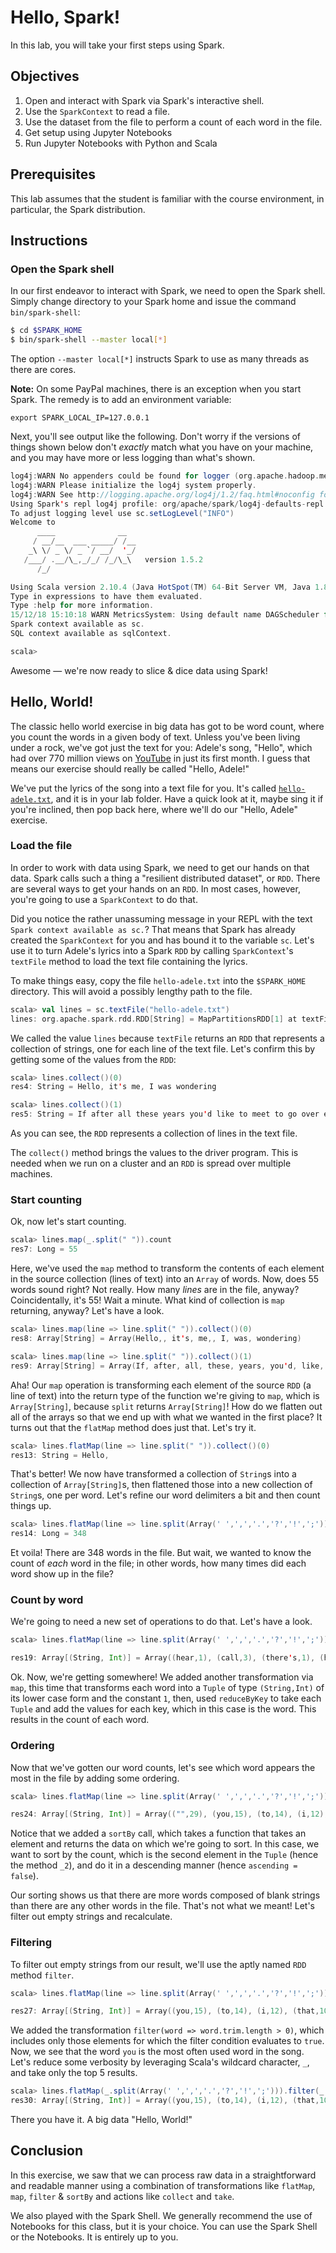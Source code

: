 # Hello, Spark!

In this lab, you will take your first steps using Spark.

## Objectives

1. Open and interact with Spark via Spark's interactive shell.
2. Use the `SparkContext` to read a file.
3. Use the dataset from the file to perform a count of each word in the file.
4. Get setup using Jupyter Notebooks
5. Run Jupyter Notebooks with Python and Scala

## Prerequisites

This lab assumes that the student is familiar with the course environment, in particular, the Spark distribution.

## Instructions

### Open the Spark shell

In our first endeavor to interact with Spark, we need to open the Spark shell.  Simply change directory to your Spark home and issue the command  `bin/spark-shell`:

``` sh
$ cd $SPARK_HOME
$ bin/spark-shell --master local[*]
```
The option `--master local[*]` instructs Spark to use as many threads as there are cores.

**Note:** On some PayPal machines, there is an exception when you start Spark. The remedy is to add an environment variable:

```
export SPARK_LOCAL_IP=127.0.0.1
```

Next, you'll see output like the following.  Don't worry if the versions of things shown below don't *exactly* match what you have on your machine, and you may have more or less logging than what's shown.

``` scala
log4j:WARN No appenders could be found for logger (org.apache.hadoop.metrics2.lib.MutableMetricsFactory).
log4j:WARN Please initialize the log4j system properly.
log4j:WARN See http://logging.apache.org/log4j/1.2/faq.html#noconfig for more info.
Using Spark's repl log4j profile: org/apache/spark/log4j-defaults-repl.properties
To adjust logging level use sc.setLogLevel("INFO")
Welcome to
      ____              __
     / __/__  ___ _____/ /__
    _\ \/ _ \/ _ `/ __/  '_/
   /___/ .__/\_,_/_/ /_/\_\   version 1.5.2
      /_/

Using Scala version 2.10.4 (Java HotSpot(TM) 64-Bit Server VM, Java 1.8.0_31)
Type in expressions to have them evaluated.
Type :help for more information.
15/12/18 15:10:18 WARN MetricsSystem: Using default name DAGScheduler for source because spark.app.id is not set.
Spark context available as sc.
SQL context available as sqlContext.

scala>
```

Awesome — we're now ready to slice & dice data using Spark!

## Hello, World!

The classic hello world exercise in big data has got to be word count, where you count the words in a given body of text.  Unless you've been living under a rock, we've got just the text for you:  Adele's song, "Hello", which had over 770 million views on [YouTube](https://www.youtube.com/watch?v=YQHsXMglC9A) in just its first month.  I guess that means our exercise should really be called "Hello, Adele!"

We've put the lyrics of the song into a text file for you.  It's called [`hello-adele.txt`](hello-adele.txt), and it is in your lab folder.  Have a quick look at it, maybe sing it if you're inclined, then pop back here, where we'll do our "Hello, Adele" exercise.

### Load the file

In order to work with data using Spark, we need to get our hands on that data.  Spark calls such a thing a "resilient distributed dataset", or `RDD`.  There are several ways to get your hands on an `RDD`.  In most cases, however, you're going to use a `SparkContext` to do that.  

Did you notice the rather unassuming message in your REPL with the text `Spark context available as sc.`?  That means that Spark has already created the  `SparkContext` for you and has bound it to the variable `sc`.  Let's use it to turn Adele's lyrics into a Spark `RDD` by calling `SparkContext`'s `textFile` method to load the text file containing the lyrics.

To make things easy, copy the file `hello-adele.txt` into the `$SPARK_HOME` directory. This will avoid a possibly lengthy path to the file.

``` scala
scala> val lines = sc.textFile("hello-adele.txt")
lines: org.apache.spark.rdd.RDD[String] = MapPartitionsRDD[1] at textFile at <console>:21
```

We called the value `lines` because `textFile` returns an `RDD` that represents a collection of strings, one for each line of the text file.  Let's confirm this by getting some of the values from the `RDD`:

``` scala
scala> lines.collect()(0)
res4: String = Hello, it's me, I was wondering

scala> lines.collect()(1)
res5: String = If after all these years you'd like to meet to go over everything
```

As you can see, the `RDD` represents a collection of lines in the text file.

The `collect()` method brings the values to the driver program. This is needed when we run on a cluster and an `RDD` is spread over multiple machines.

### Start counting

Ok, now let's start counting.

``` scala
scala> lines.map(_.split(" ")).count
res7: Long = 55
```

Here, we've used the `map` method to transform the contents of each element in the source collection (lines of text) into an `Array` of words.  Now, does 55 words sound right?  Not really.  How many *lines* are in the file, anyway?  Coincidentally, it's 55!  Wait a minute.  What kind of collection is `map` returning, anyway?  Let's have a look.

``` scala
scala> lines.map(line => line.split(" ")).collect()(0)
res8: Array[String] = Array(Hello,, it's, me,, I, was, wondering)

scala> lines.map(line => line.split(" ")).collect()(1)
res9: Array[String] = Array(If, after, all, these, years, you'd, like, to, meet, to, go, over, everything)
```

Aha!  Our `map` operation is transforming each element of the source `RDD`  (a line of text) into the return type of the function we're giving to `map`, which is `Array[String]`, because `split` returns `Array[String]`!  How do we flatten out all of the arrays so that we end up with what we wanted in the first place?  It turns out that the `flatMap` method does just that.  Let's try it.

``` scala
scala> lines.flatMap(line => line.split(" ")).collect()(0)
res13: String = Hello,
```

That's better!  We now have transformed a collection of `String`s into a collection of `Array[String]`s, then flattened those into a new collection of `String`s, one per word.  Let's refine our word delimiters a bit and then count things up.

``` scala
scala> lines.flatMap(line => line.split(Array(' ',',','.','?','!',';'))).count
res14: Long = 348
```

Et voila!  There are 348 words in the file.  But wait, we wanted to know the count of *each* word in the file; in other words, how many times did each word show up in the file?

### Count by word

We're going to need a new set of operations to do that.  Let's have a look.

``` scala
scala> lines.flatMap(line => line.split(Array(' ',',','.','?','!',';'))).map(word => (word.toLowerCase,1)).reduceByKey((val1,val2) => val1+val2).collect()

res19: Array[(String, Int)] = Array((hear,1), (call,3), (there's,1), (healing,1), (town,1), (tear,3), (miles,1), (never,3), (doesn't,3), (tried,3), (we,2), (california,1), (who,1), (talk,1), (hello,9), (over,1), (ever,2), (they,1), (go,1), (make,1), (years,1), (heart,3), (out,2), (from,6), (other,3), (well,1), (me,3), (world,1), (us,2), (free,1), (are,2), (after,1), (don't,3), (million,1), (typical,1), (hope,1), (can,4), (heal,1), (times,3), (when,4), (feet,1), (forgotten,1), (between,1), (how,2), (secret,1), (our,1), (done,4), ("",29), (seem,3), (apart,3), (thousand,3), (you'd,1), (ooh,3), (so,2), (myself,1), (clearly,3), (it,8), (yeah,1), (about,2), (least,3), (outside,3), (nothing,1), (i,12), (such,1), (meet,1), (before,1), (difference,1), (at,4), (in,1), (side,3), (supposed,1), (for...
```

Ok.  Now, we're getting somewhere!  We added another transformation via `map`, this time that transforms each word into a `Tuple` of type `(String,Int)` of its lower case form and the constant `1`, then, used `reduceByKey` to take each `Tuple` and add the values for each key, which in this case is the word.  This results in the count of each word.

### Ordering

Now that we've gotten our word counts, let's see which word appears the most in the file by adding some ordering.

``` scala
scala> lines.flatMap(line => line.split(Array(' ',',','.','?','!',';'))).map(word => (word.toLowerCase,1)).reduceByKey((val1,val2) => val1+val2).sortBy(tuple => tuple._2, ascending = false).collect()

res24: Array[(String, Int)] = Array(("",29), (you,15), (to,14), (i,12), (that,10), (hello,9), (it,8), (i'm,8), (the,8), (anymore,7), (sorry,7), (i've,7), (but,7), (from,6), (for,6), (tell,6), (a,5), (can,4), (when,4), (done,4), (at,4), (be,4), (say,4), (everything,4), (of,4), (call,3), (tear,3), (never,3), (doesn't,3), (tried,3), (heart,3), (other,3), (me,3), (don't,3), (times,3), (seem,3), (apart,3), (thousand,3), (ooh,3), (clearly,3), (least,3), (outside,3), (side,3), (called,3), (your,3), (breaking,3), (matter,3), (home,3), (must've,3), (it's,3), (we,2), (ever,2), (out,2), (us,2), (are,2), (how,2), (so,2), (about,2), (and,2), (hear,1), (there's,1), (healing,1), (town,1), (miles,1), (california,1), (who,1), (talk,1), (over,1), (they,1), (go,1), (make,1), (years,1), (well,1), (world,1)...
```

Notice that we added a `sortBy` call, which takes a function that takes an element and returns the data on which we're going to sort.  In this case, we want to sort by the count, which is the second element in the `Tuple` (hence the method `_2`), and do it in a descending manner (hence `ascending = false`).

Our sorting shows us that there are more words composed of blank strings than there are any other words in the file.  That's not what we meant!  Let's filter out empty strings and recalculate.

### Filtering

To filter out empty strings from our result, we'll use the aptly named `RDD` method `filter`.

``` scala
scala> lines.flatMap(line => line.split(Array(' ',',','.','?','!',';'))).filter(word => word.trim.length > 0).map(word => (word.toLowerCase,1)).reduceByKey((c1,c2) => c1+c2).sortBy(tuple => tuple._2, ascending = false).collect

res27: Array[(String, Int)] = Array((you,15), (to,14), (i,12), (that,10), (hello,9), (it,8), (i'm,8), (the,8), (anymore,7), (sorry,7), (i've,7), (but,7), (from,6), (for,6), (tell,6), (a,5), (can,4), (when,4), (done,4), (at,4), (be,4), (say,4), (everything,4), (of,4), (call,3), (tear,3), (never,3), (doesn't,3), (tried,3), (heart,3), (other,3), (me,3), (don't,3), (times,3), (apart,3), (seem,3), (thousand,3), (ooh,3), (clearly,3), (least,3), (outside,3), (side,3), (called,3), (your,3), (breaking,3), (matter,3), (home,3), (must've,3), (it's,3), (we,2), (ever,2), (out,2), (us,2), (are,2), (how,2), (so,2), (about,2), (and,2), (hear,1), (there's,1), (healing,1), (town,1), (miles,1), (california,1), (who,1), (talk,1), (over,1), (they,1), (go,1), (make,1), (years,1), (well,1), (world,1), (free,1...
```

We added the transformation `filter(word => word.trim.length > 0)`, which includes only those elements for which the filter condition evaluates to `true`.  Now, we see that the word `you` is the most often used word in the song.  Let's reduce some verbosity by leveraging Scala's wildcard character, `_`, and take only the top 5 results.

``` scala
scala> lines.flatMap(_.split(Array(' ',',','.','?','!',';'))).filter(_.trim.length > 0).map(w => (w.toLowerCase, 1)).reduceByKey(_ + _).sortBy(_._2, false).take(5)
res30: Array[(String, Int)] = Array((you,15), (to,14), (i,12), (that,10), (hello,9))
```

There you have it.  A big data "Hello, World!"


## Conclusion

In this exercise, we saw that we can process raw data in a straightforward and readable manner using a combination of transformations like `flatMap`, `map`, `filter` & `sortBy` and actions like `collect` and `take`.

We also played with the Spark Shell. We generally recommend the use of Notebooks for this class, but it is your choice. You can use the Spark Shell or the Notebooks. It is entirely up to you.
